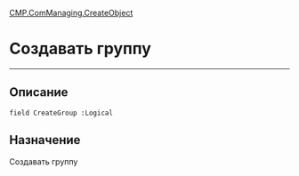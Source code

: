 ﻿---
Link: CMP.ComManaging.CreateObject.@CreateGroup
---

<!---  Навигация
[Имя проекта](#) :
-->
[CMP.ComManaging.CreateObject](Default)

# Создавать группу
---

## Описание

    field CreateGroup :Logical

<!--
## Аргументы{#Args}

### Аргумент1

Описание аргумента 1
-->

## Назначение

Создавать группу

<!--
## Пример

    MP.ComManaging.CreateObject.CreateGroup...
-->

